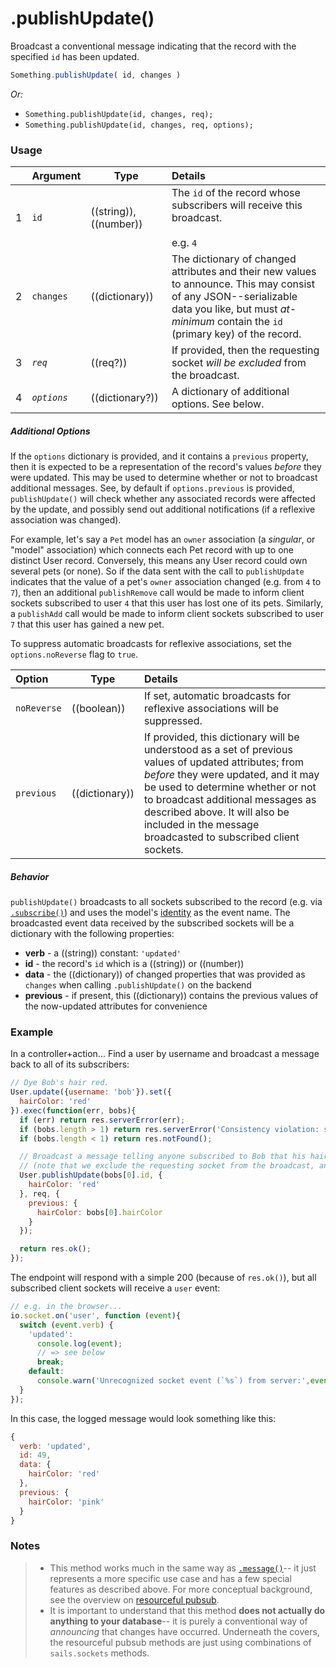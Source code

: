 # .publishUpdate()

Broadcast a conventional message indicating that the record with the specified `id` has been updated.


```js
Something.publishUpdate( id, changes )
```


_Or:_
- `Something.publishUpdate(id, changes, req);`
- `Something.publishUpdate(id, changes, req, options);`




### Usage

|   |     Argument        | Type                   | Details    |
|---|:--------------------|------------------------|:-----------|
| 1 | `id`                |  ((string)),((number)) |   The `id` of the record whose subscribers will receive this broadcast. <br/><br/> e.g. `4`
| 2 | `changes`           |  ((dictionary))     |   The dictionary of changed attributes and their new values to announce.  This may consist of any JSON--serializable data you like, but must _at-minimum_ contain the `id` (primary key) of the record.
| 3 | _`req`_             |  ((req?))            |   If provided, then the requesting socket _will be excluded_ from the broadcast.
| 4 | _`options`_         |  ((dictionary?))     | A dictionary of additional options.  See below.

##### Additional Options

If the `options` dictionary is provided, and it contains a `previous` property, then it is expected to be a representation of the record's values *before* they were updated.  This may be used to determine whether or not to broadcast additional messages.  See, by default if `options.previous` is provided, `publishUpdate()` will check whether any associated records were affected by the update, and possibly send out additional notifications (if a reflexive association was changed).

For example, let's say a `Pet` model has an `owner` association (a _singular_, or "model" association) which connects each Pet record with up to one distinct User record.  Conversely, this means any User record could own several pets (or none).  So if the data sent with the call to `publishUpdate` indicates that the value of a pet's `owner` association changed (e.g. from `4` to `7`), then an additional `publishRemove` call would be made to inform client sockets subscribed to user `4` that this user has lost one of its pets.  Similarly, a `publishAdd` call would be made to inform client sockets subscribed to user `7` that this user has gained a new pet.

To suppress automatic broadcasts for reflexive associations, set the `options.noReverse` flag to `true`.

|          Option             | Type                       | Details                                           |
|:--------------------------- | -------------------------- |:--------------------------------------------------|
|        `noReverse`          | ((boolean))                | If set, automatic broadcasts for reflexive associations will be suppressed.
|        `previous`           | ((dictionary))             | If provided, this dictionary will be understood as a set of previous values of updated attributes; from _before_ they were updated, and it may be used to determine whether or not to broadcast additional messages as described above.  It will also be included in the message broadcasted to subscribed client sockets.

##### Behavior

`publishUpdate()` broadcasts to all sockets subscribed to the record (e.g. via [`.subscribe()`](http://next.sailsjs.org/documentation/reference/web-sockets/resourceful-pub-sub/subscribe)) and uses the model's [identity](http://sailsjs.org/documentation/concepts/models-and-orm/model-settings#?identity) as the event name.  The broadcasted event data received by the subscribed sockets will be a dictionary with the following properties:

+ **verb**  - a ((string)) constant: `'updated'`
+ **id** - the record's `id` which is a ((string)) or ((number))
+ **data** - the ((dictionary)) of changed properties that was provided as `changes` when calling `.publishUpdate()` on the backend
+ **previous** - if present, this ((dictionary)) contains the previous values of the now-updated attributes for convenience



### Example

In a controller+action...  Find a user by username and broadcast a message back to all of its subscribers:

```js
// Dye Bob's hair red.
User.update({username: 'bob'}).set({
  hairColor: 'red'
}).exec(function(err, bobs){
  if (err) return res.serverError(err);
  if (bobs.length > 1) return res.serverError('Consistency violation: somehow multiple users exist with the same username? There must be a bug elsewhere in the code base.');
  if (bobs.length < 1) return res.notFound();

  // Broadcast a message telling anyone subscribed to Bob that his hair is now red.
  // (note that we exclude the requesting socket from the broadcast, and also include Bob's previous hair color)
  User.publishUpdate(bobs[0].id, {
    hairColor: 'red'
  }, req, {
    previous: {
      hairColor: bobs[0].hairColor
    }
  });

  return res.ok();
});
```

The endpoint will respond with a simple 200 (because of `res.ok()`), but all subscribed client sockets will receive a `user` event:

```js
// e.g. in the browser...
io.socket.on('user', function (event){
  switch (event.verb) {
    'updated':
      console.log(event);
      // => see below
      break;
    default:
      console.warn('Unrecognized socket event (`%s`) from server:',event.verb, event);
  }
});
```

In this case, the logged message would look something like this:

```js
{
  verb: 'updated',
  id: 49,
  data: {
    hairColor: 'red'
  },
  previous: {
    hairColor: 'pink'
  }
}
```



### Notes

> + This method works much in the same way as [`.message()`](http://sailsjs.org/documentation/reference/web-sockets/resourceful-pub-sub/message)-- it just represents a more specific use case and has a few special features as described above.  For more conceptual background, see the overview on [resourceful pubsub](http://sailsjs.org/documentation/reference/web-sockets/resourceful-pub-sub).
> + It is important to understand that this method **does not actually do anything to your database**-- it is purely a conventional way of _announcing_ that changes have occurred.  Underneath the covers, the resourceful pubsub methods are just using combinations of `sails.sockets` methods.



<docmeta name="displayName" value=".publishUpdate()">
<docmeta name="pageType" value="method">
